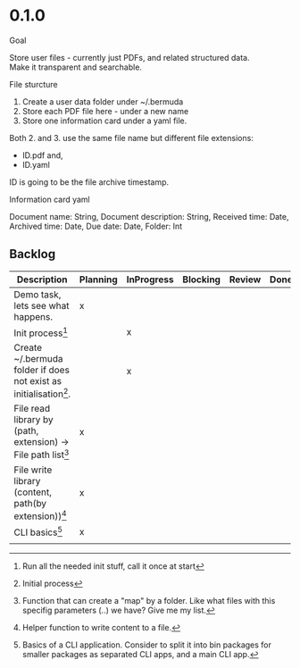 # 0.1.0

Goal

Store user files - currently just PDFs, and related structured data.  
Make it transparent and searchable.

File sturcture

1. Create a user data folder under ~/.bermuda
2. Store each PDF file here - under a new name
3. Store one information card under a yaml file.

Both 2. and 3. use the same file name but different file extensions:  
- ID.pdf and,
- ID.yaml

ID is going to be the file archive timestamp.

Information card yaml

Document name: String,
Document description: String,
Received time: Date,
Archived time: Date,
Due date: Date,
Folder: Int

## Backlog

| Description                                                       | Planning | InProgress | Blocking | Review | Done |
|-------------------------------------------------------------------|----------|------------|----------|--------|------|
| Demo task, lets see what happens.                                 | x        |            |          |        |      |
| Init process[^3]                                                  |          | x          |          |        |      |
| Create ~/.bermuda folder if does not exist as initialisation[^2]. |          | x          |          |        |      |
| File read library by (path, extension) -> File path list[^4]      | x        |            |          |        |      |
| File write library (content, path(by extension))[^5]              | x        |            |          |        |      |
| CLI basics[^6]                                                    | x        |            |          |        |      |
|                                                                   |          |            |          |        |      |


[^2]: Initial process

[^3]: Run all the needed init stuff, call it once at start

[^4]: Function that can create a "map" by a folder. Like what files with this specifig parameters (..) we have? Give me my list.

[^5]: Helper function to write content to a file.

[^6]: Basics of a CLI application. Consider to split it into bin packages for smaller packages as separated CLI apps, and a main CLI app.
